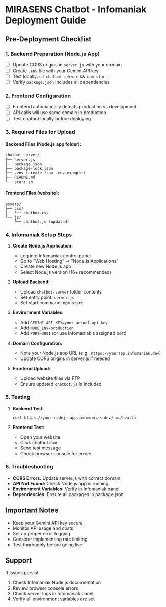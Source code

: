 # MIRASENS Chatbot - Infomaniak Deployment Guide

## Pre-Deployment Checklist

### 1. Backend Preparation (Node.js App)
- [ ] Update CORS origins in `server.js` with your domain
- [ ] Create `.env` file with your Gemini API key
- [ ] Test locally: `cd chatbot-server && npm start`
- [ ] Verify `package.json` includes all dependencies

### 2. Frontend Configuration
- [ ] Frontend automatically detects production vs development
- [ ] API calls will use same domain in production
- [ ] Test chatbot locally before deploying

### 3. Required Files for Upload

#### Backend Files (Node.js app folder):
```
chatbot-server/
├── server.js
├── package.json
├── package-lock.json
├── .env (create from .env.example)
├── README.md
└── start.sh
```

#### Frontend Files (website):
```
assets/
├── css/
│   └── chatbot.css
└── js/
    └── chatbot.js (updated)
```

### 4. Infomaniak Setup Steps

1. **Create Node.js Application:**
   - Log into Infomaniak control panel
   - Go to "Web Hosting" → "Node.js Applications"
   - Create new Node.js app
   - Select Node.js version (16+ recommended)

2. **Upload Backend:**
   - Upload `chatbot-server` folder contents
   - Set entry point: `server.js`
   - Set start command: `npm start`

3. **Environment Variables:**
   - Add `GEMINI_API_KEY=your_actual_api_key`
   - Add `NODE_ENV=production`
   - Add `PORT=3001` (or use Infomaniak's assigned port)

4. **Domain Configuration:**
   - Note your Node.js app URL (e.g., `https://yourapp.infomaniak.dev`)
   - Update CORS origins in server.js if needed

5. **Frontend Upload:**
   - Upload website files via FTP
   - Ensure updated `chatbot.js` is included

### 5. Testing

1. **Backend Test:**
   ```bash
   curl https://your-nodejs-app.infomaniak.dev/api/health
   ```

2. **Frontend Test:**
   - Open your website
   - Click chatbot icon
   - Send test message
   - Check browser console for errors

### 6. Troubleshooting

- **CORS Errors:** Update server.js with correct domain
- **API Not Found:** Check Node.js app is running
- **Environment Variables:** Verify in Infomaniak panel
- **Dependencies:** Ensure all packages in package.json

## Important Notes

- Keep your Gemini API key secure
- Monitor API usage and costs
- Set up proper error logging
- Consider implementing rate limiting
- Test thoroughly before going live

## Support

If issues persist:
1. Check Infomaniak Node.js documentation
2. Review browser console errors
3. Check server logs in Infomaniak panel
4. Verify all environment variables are set
